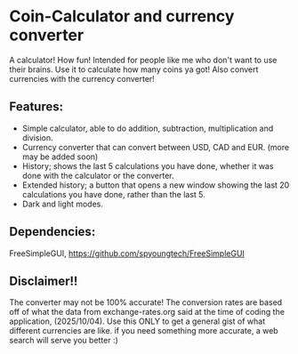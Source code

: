 # Coin-Calculator and currency converter
A calculator! How fun! Intended for people like me who don't want to use their brains. Use it to calculate how many coins ya got! Also convert currencies with the currency converter!

## Features:
 - Simple calculator, able to do addition, subtraction, multiplication and division.
 - Currency converter that can convert between USD, CAD and EUR. (more may be added soon)
 - History; shows the last 5 calculations you have done, whether it was done with the calculator or the converter.
 - Extended history; a button that opens a new window showing the last 20 calculations you have done, rather than the last 5.
 - Dark and light modes.

## Dependencies:
FreeSimpleGUI, https://github.com/spyoungtech/FreeSimpleGUI

## Disclaimer!!
The converter may not be 100% accurate! The conversion rates are based off of what the data from exchange-rates.org said at the time of coding the application, (2025/10/04). Use this ONLY to get a general gist of what different currencies are like. if you need something more accurate, a web search will serve you better :)